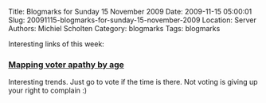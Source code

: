 Title: Blogmarks for Sunday 15 November 2009
Date: 2009-11-15 05:00:01
Slug: 20091115-blogmarks-for-sunday-15-november-2009
Location: Server
Authors: Michiel Scholten
Category: blogmarks
Tags: blogmarks

<p>Interesting links of this week:</p>
<h3><a href="http://contexts.org/graphicsociology/2009/11/14/mapping-voter-apathy-by-age/">Mapping voter apathy by age</a></h3>
<p>Interesting trends. Just go to vote if the time is there. Not voting is giving up your right to complain :)</p>
